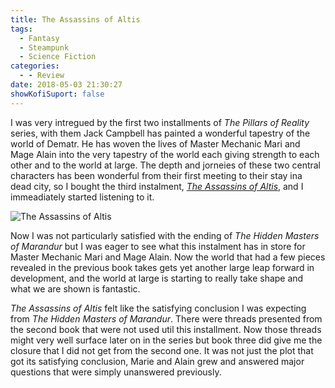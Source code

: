 ```yaml
---
title: The Assassins of Altis
tags:
  - Fantasy
  - Steampunk
  - Science Fiction
categories:
  - - Review
date: 2018-05-03 21:30:27
showKofiSuport: false
---
```


I was very intregued by the first two installments of _The Pillars of Reality_ series, with them Jack Campbell has painted a wonderful tapestry of the world of Dematr.  He has woven the lives of Master Mechanic Mari and Mage Alain into the very tapestry of the world each giving strength to each other and to the world at large.<!-- more --> The depth and jorneies of these two central characters has been wonderful from their first meeting to their stay ina dead city, so I bought the third instalment, [_The Assassins of Altis_](https://www.amazon.com/gp/product/1625671350/ref=as_li_tl?ie=UTF8&camp=1789&creative=9325&creativeASIN=1625671350&linkCode=as2&tag=mysite009e-20&linkId=98d607fdb13b5ce6637b65d3606d1922), and I immeadiately started listening to it.

<div class="embedded-image-right">

![The Assassins of Altis](./the-assassins-altis.jpg)

</div>

Now I was not particularly satisfied with the ending of _The Hidden Masters of Marandur_ but I was eager to see what this instalment has in store for Master Mechanic Mari and Mage Alain.  Now the world that had a few pieces revealed in the previous book takes gets yet another large leap forward in development, and the world at large is starting to really take shape and what we are shown is fantastic.

_The Assassins of Altis_ felt like the satisfying conclusion I was expecting from _The Hidden Masters of Marandur_.  There were threads presented from the second book that were not used util this installment.  Now those threads might very well surface later on in the series but book three did give me the closure that I did not get from the second one.  It was not just the plot that got its satisfying conclusion, Marie and Alain grew and answered major questions that were simply unanswered previously.